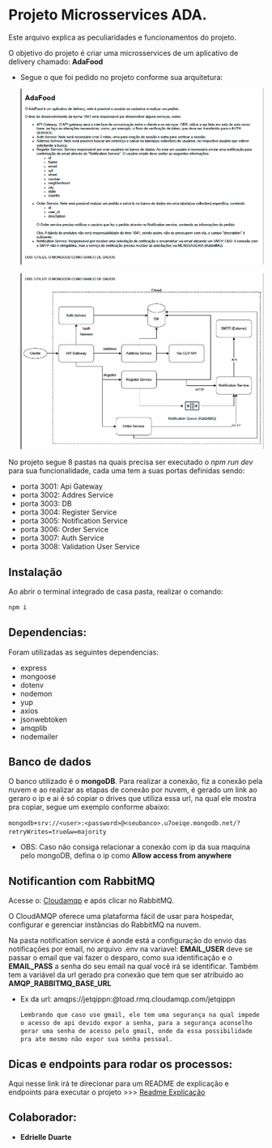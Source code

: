 # **Projeto Microsservices ADA.**

Este arquivo explica as peculiaridades e funcionamentos do projeto.

O objetivo do projeto é criar uma microsservices de um aplicativo de delivery chamado: **AdaFood**

- Segue o que foi pedido no projeto conforme sua arquitetura:

  ![imagem01](./documents/imgs/01.png)

  ![imagem02](/documents/imgs/02.png)

No projeto segue 8 pastas na quais precisa ser executado o _npm run dev_ para sua funcionalidade, cada uma tem a suas portas definidas sendo:

- porta 3001: Api Gateway
- porta 3002: Addres Service
- porta 3003: DB
- porta 3004: Register Service
- porta 3005: Notification Service
- porta 3006: Order Service
- porta 3007: Auth Service
- porta 3008: Validation User Service

## Instalação

Ao abrir o terminal integrado de casa pasta, realizar o comando:

```bash
npm i
```

## Dependencias:

Foram utilizadas as seguintes dependencias:

- express
- mongoose
- dotenv
- nodemon
- yup
- axios
- jsonwebtoken
- amqplib
- nodemailer

## Banco de dados

O banco utilizado é o **mongoDB**. Para realizar a conexão, fiz a conexão pela nuvem e ao realizar as etapas de conexão por nuvem, é gerado um link ao geraro o ip e ai é só copiar o drives que utiliza essa url, na qual ele mostra pra copiar, segue um exemplo conforme abaixo:

`mongodb+srv://<user>:<password>@<seubanco>.u7oeiqe.mongodb.net/?retryWrites=true&w=majority`

- OBS: Caso não consiga relacionar a conexão com ip da sua maquina pelo mongoDB, defina o ip como **Allow access from anywhere**

## Notificantion com RabbitMQ

Acesse o: [Cloudamqp](https://customer.cloudamqp.com/login) e após clicar no RabbitMQ.

O CloudAMQP oferece uma plataforma fácil de usar para hospedar, configurar e gerenciar instâncias do RabbitMQ na nuvem.

Na pasta notification service é aonde está a configuração do envio das notificações por email, no arquivo .env na variavel: **EMAIL_USER** deve se passar o email que vai fazer o desparo, como sua identificação e o **EMAIL_PASS** a senha do seu email na qual você irá se identificar. Também tem a variável da url gerado pra conexão que tem que ser atribuido ao **AMQP_RABBITMQ_BASE_URL**

- Ex da url: amqps://jetqippn:<suasenha>@toad.rmq.cloudamqp.com/jetqippn

      Lembrando que caso use gmail, ele tem uma segurança na qual impede o acesso de api devido expor a senha, para a segurança aconselho gerar uma senha de acesso pelo gmail, onde da essa possibilidade pra ate mesmo não expor sua senha pessoal.

## Dicas e endpoints para rodar os processos:

Aqui nesse link irá te direcionar para um README de explicação e endpoints para executar o projeto >>> [Readme Explicação](/documents/readme-explication/endpoints.md)

## Colaborador:

- **Edrielle Duarte**
